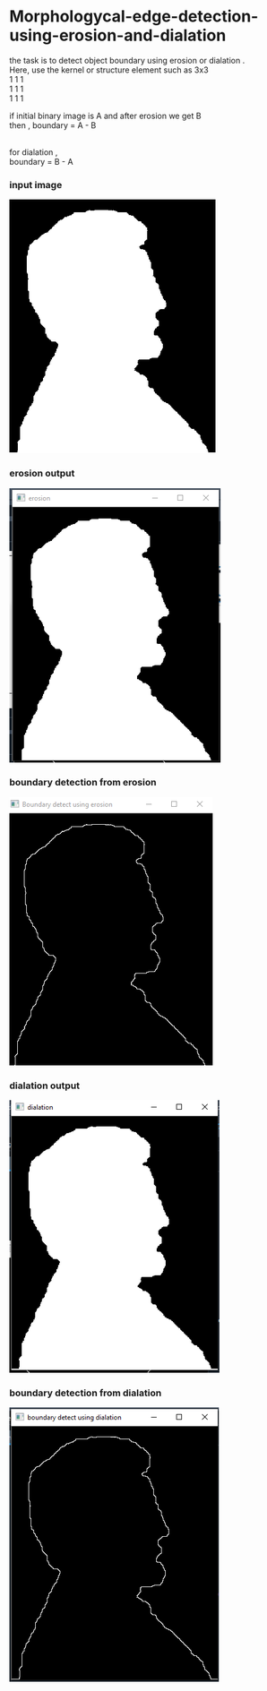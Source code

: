 # Morphologycal-edge-detection-using-erosion-and-dialation
the task is to detect object boundary using erosion or dialation .<br>
Here, use the kernel or structure element such as 3x3<br>
      1 1 1<br>
      1 1 1<br>
      1 1 1<br>

if initial binary image is A and after erosion we get B <br>
then , boundary = A - B<br>

<br>
for dialation , <br>
boundary = B - A <br>

### input image
![This is an image](https://github.com/nahid0335/Morphologycal-edge-detection-using-erosion-and-dialation/blob/main/Picture1.png)

### erosion output
![This is an image](https://github.com/nahid0335/Morphologycal-edge-detection-using-erosion-and-dialation/blob/main/erosion.PNG)

### boundary detection from erosion
![This is an image](https://github.com/nahid0335/Morphologycal-edge-detection-using-erosion-and-dialation/blob/main/erosion_boundary.PNG)

### dialation output
![This is an image](https://github.com/nahid0335/Morphologycal-edge-detection-using-erosion-and-dialation/blob/main/dialation.PNG)

### boundary detection from dialation
![This is an image](https://github.com/nahid0335/Morphologycal-edge-detection-using-erosion-and-dialation/blob/main/dialation_boundary.PNG)
